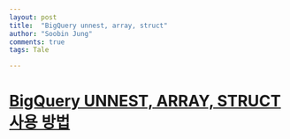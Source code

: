 ```yaml
---
layout: post
title:  "BigQuery unnest, array, struct"
author: "Soobin Jung"
comments: true
tags: Tale

---
```


# [BigQuery UNNEST, ARRAY, STRUCT 사용 방법](https://zzsza.github.io/gcp/2020/04/12/bigquery-unnest-array-struct/)

## 